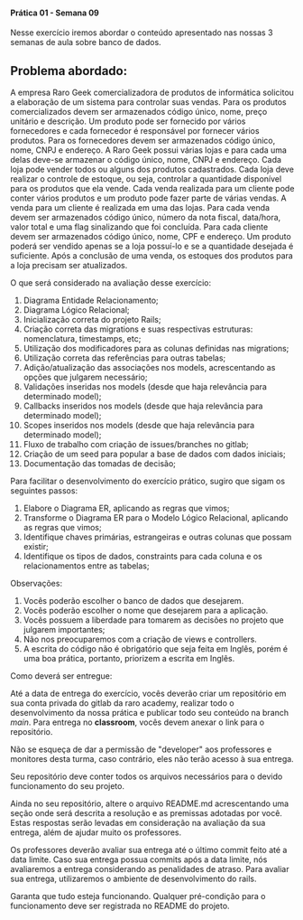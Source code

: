 #### Prática 01 - Semana 09

Nesse exercício iremos abordar o conteúdo apresentado nas nossas 3 semanas de aula sobre banco de dados.

## Problema abordado:

A empresa Raro Geek comercializadora de produtos de informática solicitou a elaboração de um sistema para controlar suas vendas.
Para os produtos comercializados devem ser armazenados código único, nome, preço unitário e descrição.
Um produto pode ser fornecido por vários fornecedores e cada fornecedor é responsável por fornecer vários produtos. Para os fornecedores devem ser armazenados código único, nome, CNPJ e endereço.
A Raro Geek possui várias lojas e para cada uma delas deve-se armazenar o código único, nome, CNPJ e endereço.
Cada loja pode vender todos ou alguns dos produtos cadastrados.
Cada loja deve realizar o controle de estoque, ou seja, controlar a quantidade disponível para os produtos que ela vende.
Cada venda realizada para um cliente pode conter vários produtos e um produto pode fazer parte de várias vendas.
A venda para um cliente é realizada em uma das lojas.
Para cada venda devem ser armazenados código único, número da nota fiscal, data/hora, valor total e uma flag sinalizando que foi concluída.
Para cada cliente devem ser armazenados código único, nome, CPF e endereço.
Um produto poderá ser vendido apenas se a loja possuí-lo e se a quantidade desejada é suficiente.
Após a conclusão de uma venda, os estoques dos produtos para a loja precisam ser atualizados.

O que será considerado na avaliação desse exercício:

1. Diagrama Entidade Relacionamento;
2. Diagrama Lógico Relacional;
3. Inicialização correta do projeto Rails;
4. Criação correta das migrations e suas respectivas estruturas: nomenclatura, timestamps, etc;
5. Utilização dos modificadores para as colunas definidas nas migrations;
6. Utilização correta das referências para outras tabelas;
7. Adição/atualização das associações nos models, acrescentando as opções que julgarem necessário;
8. Validações inseridas nos models (desde que haja relevância para determinado model);
9. Callbacks inseridos nos models (desde que haja relevância para determinado model);
10. Scopes inseridos nos models (desde que haja relevância para determinado model);
11. Fluxo de trabalho com criação de issues/branches no gitlab;
12. Criação de um seed para popular a base de dados com dados iniciais;
13. Documentação das tomadas de decisão;

Para facilitar o desenvolvimento do exercício prático, sugiro que sigam os seguintes passos:

1. Elabore o Diagrama ER, aplicando as regras que vimos;
2. Transforme o Diagrama ER para o Modelo Lógico Relacional, aplicando as regras que vimos;
3. Identifique chaves primárias, estrangeiras e outras colunas que possam existir;
4. Identifique os tipos de dados, constraints para cada coluna e os relacionamentos entre as tabelas;

Observações:

1. Vocês poderão escolher o banco de dados que desejarem.
2. Vocês poderão escolher o nome que desejarem para a aplicação.
3. Vocês possuem a liberdade para tomarem as decisões no projeto que julgarem importantes;
4. Não nos preocuparemos com a criação de views e controllers.
5. A escrita do código não é obrigatório que seja feita em Inglês, porém é uma boa prática, portanto, priorizem a escrita em Inglês.

Como deverá ser entregue:

Até a data de entrega do exercício, vocês deverão criar um repositório em sua conta privada do gitlab da raro academy, realizar todo o desenvolvimento da nossa prática e publicar todo seu conteúdo na branch _main_.
Para entrega no **classroom**, vocês devem anexar o link para o repositório.

Não se esqueça de dar a permissão de "developer" aos professores e monitores desta turma, caso contrário, eles não terão acesso à sua entrega.

Seu repositório deve conter todos os arquivos necessários para o devido funcionamento do seu projeto.

Ainda no seu repositório, altere o arquivo README.md acrescentando uma seção onde será descrita a resolução e as premissas adotadas por você. Estas respostas serão levadas em consideração na avaliação da sua entrega, além de ajudar muito os professores.

Os professores deverão avaliar sua entrega até o último commit feito até a data limite. Caso sua entrega possua commits após a data limite, nós avaliaremos a entrega considerando as penalidades de atraso.
Para avaliar sua entrega, utilizaremos o ambiente de desenvolvimento do rails.

Garanta que tudo esteja funcionando. Qualquer pré-condição para o funcionamento deve ser registrada no README do projeto.
